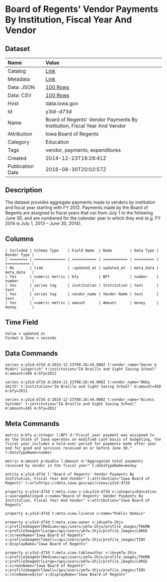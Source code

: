 # Board of Regents' Vendor Payments By Institution, Fiscal Year And Vendor

## Dataset

| Name | Value |
| :--- | :---- |
| Catalog | [Link](https://catalog.data.gov/dataset/board-of-regents-vendor-payments-by-institution-fiscal-year-and-vendor) |
| Metadata | [Link](https://data.iowa.gov/api/views/y3id-d73d) |
| Data: JSON | [100 Rows](https://data.iowa.gov/api/views/y3id-d73d/rows.json?max_rows=100) |
| Data: CSV | [100 Rows](https://data.iowa.gov/api/views/y3id-d73d/rows.csv?max_rows=100) |
| Host | data.iowa.gov |
| Id | y3id-d73d |
| Name | Board of Regents' Vendor Payments By Institution, Fiscal Year And Vendor |
| Attribution | Iowa Board of Regents |
| Category | Education |
| Tags | vendor, payments, expenditures |
| Created | 2014-12-23T16:26:41Z |
| Publication Date | 2016-08-30T20:02:57Z |

## Description

The dataset provides aggregate payments made to vendors by institution and fiscal year starting with FY 2012.  Payments made by the Board of Regents are assigned to fiscal years that run from July 1 to the following June 30, and are numbered for the calendar year in which they end (e.g. FY 2014 is July 1, 2013 – June 30, 2014).

## Columns

```ls
| Included | Schema Type    | Field Name  | Name        | Data Type | Render Type |
| ======== | ============== | =========== | =========== | ========= | =========== |
| No       | time           | :updated_at | updated_at  | meta_data | meta_data   |
| Yes      | numeric metric | bfy         | BFY         | number    | number      |
| Yes      | series tag     | institution | Institution | text      | text        |
| Yes      | series tag     | vendor_name | Vendor Name | text      | text        |
| Yes      | numeric metric | amount      | Amount      | money     | money       |
```

## Time Field

```ls
Value = updated_at
Format & Zone = seconds
```

## Data Commands

```ls
series e:y3id-d73d d:2014-12-23T08:26:44.000Z t:vendor_name="Aaron & Midori Gingerich" t:institution="IA Braille and Sight Saving School" m:amount=100 m:bfy=2012

series e:y3id-d73d d:2014-12-23T08:26:44.000Z t:vendor_name="Abby Smith" t:institution="IA Braille and Sight Saving School" m:amount=450 m:bfy=2012

series e:y3id-d73d d:2014-12-23T08:26:44.000Z t:vendor_name="Access Systems" t:institution="IA Braille and Sight Saving School" m:amount=165 m:bfy=2012
```

## Meta Commands

```ls
metric m:bfy p:integer l:BFY d:"Fiscal year payment was assigned to. As the State of Iowa operates on modified cash basis of budgeting, the fiscal year includes a hold-over period for payments made after year end for good and services received on or before June 30." t:dataTypeName=number

metric m:amount p:double l:Amount d:"Aggregated total payments received by vendor in the fiscal year" t:dataTypeName=money

entity e:y3id-d73d l:"Board of Regents' Vendor Payments By Institution, Fiscal Year And Vendor" t:attribution="Iowa Board of Regents" t:url=https://data.iowa.gov/api/views/y3id-d73d

property e:y3id-d73d t:meta.view v:id=y3id-d73d v:category=Education v:averageRating=0 v:name="Board of Regents' Vendor Payments By Institution, Fiscal Year And Vendor" v:attribution="Iowa Board of Regents"

property e:y3id-d73d t:meta.view.license v:name="Public Domain"

property e:y3id-d73d t:meta.view.owner v:id=ym7w-2hjx v:profileImageUrlMedium=/api/users/ym7w-2hjx/profile_images/THUMB v:profileImageUrlLarge=/api/users/ym7w-2hjx/profile_images/LARGE v:screenName="Iowa Board of Regents" v:profileImageUrlSmall=/api/users/ym7w-2hjx/profile_images/TINY v:displayName="Iowa Board of Regents"

property e:y3id-d73d t:meta.view.tableauthor v:id=ym7w-2hjx v:profileImageUrlMedium=/api/users/ym7w-2hjx/profile_images/THUMB v:profileImageUrlLarge=/api/users/ym7w-2hjx/profile_images/LARGE v:screenName="Iowa Board of Regents" v:profileImageUrlSmall=/api/users/ym7w-2hjx/profile_images/TINY v:roleName=editor v:displayName="Iowa Board of Regents"
```
